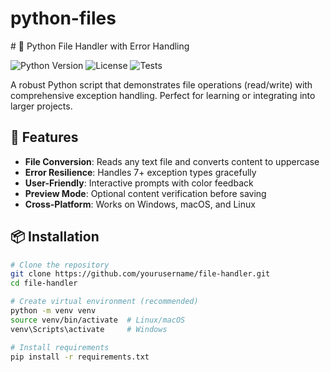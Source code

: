 # python-files
<!--
 this is the file we will use to show how it works 
 --># 📂 Python File Handler with Error Handling

![Python Version](https://img.shields.io/badge/python-3.8%2B-blue)
![License](https://img.shields.io/badge/license-MIT-green)
![Tests](https://img.shields.io/badge/tests-passing-brightgreen)

A robust Python script that demonstrates file operations (read/write) with comprehensive exception handling. Perfect for learning or integrating into larger projects.

## 🚀 Features

- **File Conversion**: Reads any text file and converts content to uppercase
- **Error Resilience**: Handles 7+ exception types gracefully
- **User-Friendly**: Interactive prompts with color feedback
- **Preview Mode**: Optional content verification before saving
- **Cross-Platform**: Works on Windows, macOS, and Linux

## 📦 Installation

```bash
# Clone the repository
git clone https://github.com/yourusername/file-handler.git
cd file-handler

# Create virtual environment (recommended)
python -m venv venv
source venv/bin/activate  # Linux/macOS
venv\Scripts\activate     # Windows

# Install requirements
pip install -r requirements.txt
